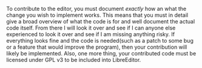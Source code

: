 To contribute to the editor, you must document _exactly_ how an what the change you wish to implement works.  This means that you must in detail give a broad overview of what the code is for and well document the actual code itself.  From there I will look it over and see if I can anyone else experienced to look it over and see if I am missing anything risky.
If everything looks fine and the code is needed(such as a patch to some bug or a feature that would improve the program), then your contribution will likely be implemented.
Also, one more thing, your contributed code must be licensed under GPL v3 to be included into LibreEditor.
